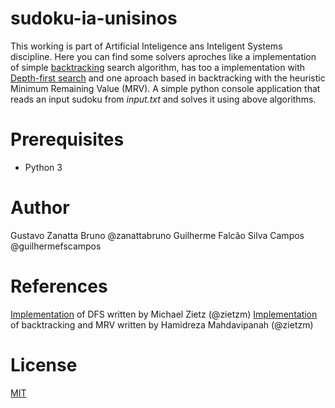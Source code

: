 # sudoku-ia-unisinos
This working is part of Artificial Inteligence ans Inteligent Systems discipline. Here you can find some solvers aproches like a implementation of simple [backtracking](https://en.wikipedia.org/wiki/Backtracking) search algorithm, has too a implementation with [Depth-first search](https://en.wikipedia.org/wiki/Depth-first_search) and one aproach based in backtracking with the heuristic Minimum Remaining Value (MRV). A simple python console application that reads an input sudoku from _input.txt_ and solves it using above algorithms.

# Prerequisites
  * Python 3

# Author
Gustavo Zanatta Bruno @zanattabruno
Guilherme Falcão Silva Campos @guilhermefscampos

# References
[Implementation](https://github.com/zietzm/dfs-sudoku-solver)  of DFS written by Michael Zietz (@zietzm)
[Implementation](https://github.com/mahdavipanah/SudokuPyCSFr) of backtracking and MRV written by Hamidreza Mahdavipanah (@zietzm)

# License
[MIT](./LICENSE)
